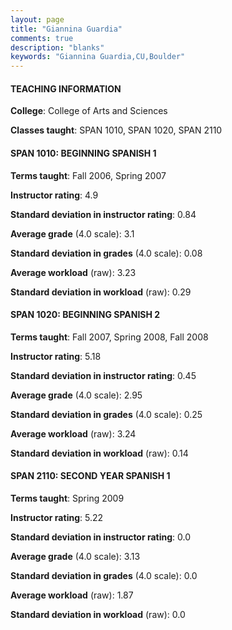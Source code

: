 ```yaml
---
layout: page
title: "Giannina Guardia" 
comments: true
description: "blanks"
keywords: "Giannina Guardia,CU,Boulder"
---
```

<head>
<script src="https://ajax.googleapis.com/ajax/libs/jquery/2.1.3/jquery.min.js"></script>
<script src="https://dl.dropboxusercontent.com/s/pc42nxpaw1ea4o9/highcharts.js?dl=0"></script>
<!-- <script src="../assets/js/highcharts.js"></script> -->
<style type="text/css">@font-face {
	font-family: "Bebas Neue";
	src: url(https://www.filehosting.org/file/details/544349/BebasNeue Regular.otf) format("opentype");
	}
	h1.Bebas { 
		font-family: "Bebas Neue", Verdana, Tahoma;
	}
</style>
</head>
	   
#### TEACHING INFORMATION

**College**: College of Arts and Sciences

**Classes taught**: SPAN 1010, SPAN 1020, SPAN 2110

#### SPAN 1010: BEGINNING SPANISH 1

**Terms taught**: Fall 2006, Spring 2007

**Instructor rating**: 4.9

**Standard deviation in instructor rating**: 0.84

**Average grade** (4.0 scale): 3.1

**Standard deviation in grades** (4.0 scale): 0.08

**Average workload** (raw): 3.23

**Standard deviation in workload** (raw): 0.29

#### SPAN 1020: BEGINNING SPANISH 2

**Terms taught**: Fall 2007, Spring 2008, Fall 2008

**Instructor rating**: 5.18

**Standard deviation in instructor rating**: 0.45

**Average grade** (4.0 scale): 2.95

**Standard deviation in grades** (4.0 scale): 0.25

**Average workload** (raw): 3.24

**Standard deviation in workload** (raw): 0.14

#### SPAN 2110: SECOND YEAR SPANISH 1

**Terms taught**: Spring 2009

**Instructor rating**: 5.22

**Standard deviation in instructor rating**: 0.0

**Average grade** (4.0 scale): 3.13

**Standard deviation in grades** (4.0 scale): 0.0

**Average workload** (raw): 1.87

**Standard deviation in workload** (raw): 0.0

